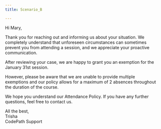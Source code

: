 ```yaml
---
title: Scenario_B

---
```


Hi Mary, 


Thank you for reaching out and informing us about your situation. We completely understand that unforeseen circumstances can sometimes prevent you from attending a session, and we appreciate your proactive communication.

After reviewing your case, we are happy to grant you an exemption for the January 31st session.

However, please be aware that we are unable to provide multiple exemptions and our policy allows for a maximum of 2 absences throughout the duration of the course.

We hope you understand our Attendance Policy. If you have any further questions, feel free to contact us.


All the best,   
Trisha   
CodePath Support



